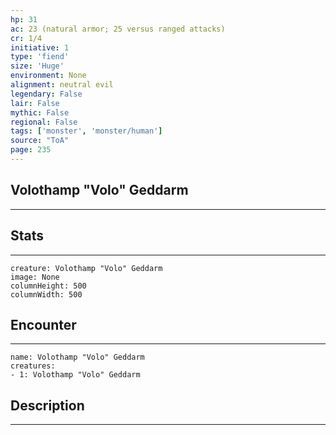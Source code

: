 ```yaml
---
hp: 31
ac: 23 (natural armor; 25 versus ranged attacks)
cr: 1/4
initiative: 1
type: 'fiend'    
size: 'Huge'
environment: None
alignment: neutral evil
legendary: False
lair: False
mythic: False
regional: False
tags: ['monster', 'monster/human']
source: "ToA"
page: 235
---
```


## Volothamp "Volo" Geddarm
---



## Stats
---

```statblock
creature: Volothamp "Volo" Geddarm
image: None
columnHeight: 500
columnWidth: 500
```

## Encounter
---

```encounter-table
name: Volothamp "Volo" Geddarm
creatures:
- 1: Volothamp "Volo" Geddarm
```

## Description
---





